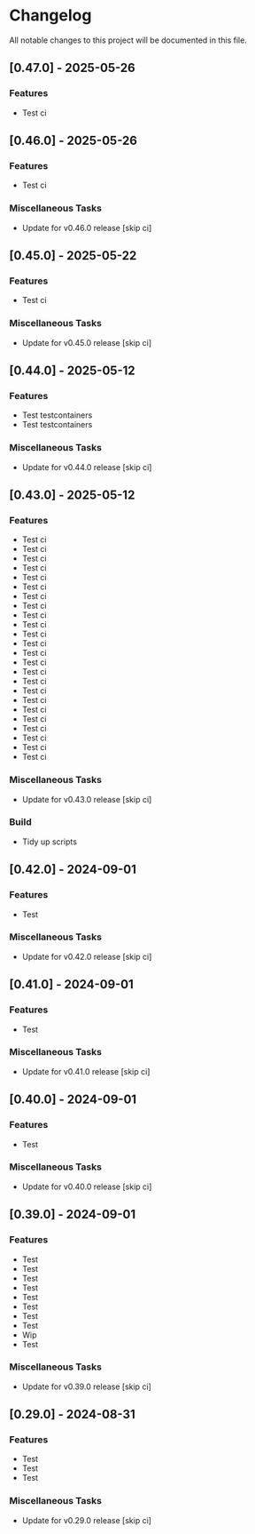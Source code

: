 <!-- markdownlint-disable MD024 -->

# Changelog

All notable changes to this project will be documented in this file.

## [0.47.0] - 2025-05-26

### Features

- Test ci

## [0.46.0] - 2025-05-26

### Features

- Test ci

### Miscellaneous Tasks

- Update for v0.46.0 release [skip ci]

## [0.45.0] - 2025-05-22

### Features

- Test ci

### Miscellaneous Tasks

- Update for v0.45.0 release [skip ci]

## [0.44.0] - 2025-05-12

### Features

- Test testcontainers
- Test testcontainers

### Miscellaneous Tasks

- Update for v0.44.0 release [skip ci]

## [0.43.0] - 2025-05-12

### Features

- Test ci
- Test ci
- Test ci
- Test ci
- Test ci
- Test ci
- Test ci
- Test ci
- Test ci
- Test ci
- Test ci
- Test ci
- Test ci
- Test ci
- Test ci
- Test ci
- Test ci
- Test ci
- Test ci
- Test ci
- Test ci
- Test ci
- Test ci
- Test ci

### Miscellaneous Tasks

- Update for v0.43.0 release [skip ci]

### Build

- Tidy up scripts

## [0.42.0] - 2024-09-01

### Features

- Test

### Miscellaneous Tasks

- Update for v0.42.0 release [skip ci]

## [0.41.0] - 2024-09-01

### Features

- Test

### Miscellaneous Tasks

- Update for v0.41.0 release [skip ci]

## [0.40.0] - 2024-09-01

### Features

- Test

### Miscellaneous Tasks

- Update for v0.40.0 release [skip ci]

## [0.39.0] - 2024-09-01

### Features

- Test
- Test
- Test
- Test
- Test
- Test
- Test
- Test
- Wip
- Test

### Miscellaneous Tasks

- Update for v0.39.0 release [skip ci]

## [0.29.0] - 2024-08-31

### Features

- Test
- Test
- Test

### Miscellaneous Tasks

- Update for v0.29.0 release [skip ci]

<!-- generated by git-cliff -->
